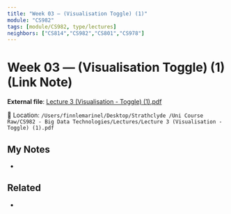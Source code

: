 ```yaml
---
title: "Week 03 — (Visualisation Toggle) (1)"
module: "CS982"
tags: [module/CS982, type/lectures]
neighbors: ["CS814","CS982","CS801","CS978"]
---
```


# Week 03 — (Visualisation Toggle) (1) (Link Note)

**External file**: [Lecture 3 (Visualisation - Toggle) (1).pdf](file:///Users/finnlemarinel/Desktop/Strathclyde%20/Uni%20Course%20Raw/CS982%20-%20Big%20Data%20Technologies/Lectures/Lecture%203%20%28Visualisation%20-%20Toggle%29%20%281%29.pdf)

📂 Location: `/Users/finnlemarinel/Desktop/Strathclyde /Uni Course Raw/CS982 - Big Data Technologies/Lectures/Lecture 3 (Visualisation - Toggle) (1).pdf`

## My Notes
-

## Related
-
